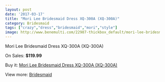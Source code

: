 ```yaml
---
layout: post
date: '2017-03-17'
title: "Mori Lee Bridesmaid Dress XQ-300A (XQ-300A)"
category: Bridesmaid
tags: ["crazy","dress","bridesmaid","mori","style"]
image: http://www.benemulti.com/22987-thickbox_default/mori-lee-bridesmaid-dress-xq-300a-xq-300a.jpg
---
```

Mori Lee Bridesmaid Dress XQ-300A (XQ-300A)

On Sales: **$119.99**
<a href="https://www.benemulti.com/en/bridesmaid/8758-mori-lee-bridesmaid-dress-xq-300a-xq-300a.html"><amp-img layout="responsive" width="600" height="600" src="//www.benemulti.com/22987-thickbox_default/mori-lee-bridesmaid-dress-xq-300a-xq-300a.jpg" alt="Mori Lee Bridesmaid Dress XQ-300A (XQ-300A) 0" /></a>
<a href="https://www.benemulti.com/en/bridesmaid/8758-mori-lee-bridesmaid-dress-xq-300a-xq-300a.html"><amp-img layout="responsive" width="600" height="600" src="//www.benemulti.com/22988-thickbox_default/mori-lee-bridesmaid-dress-xq-300a-xq-300a.jpg" alt="Mori Lee Bridesmaid Dress XQ-300A (XQ-300A) 1" /></a>

Buy it: [Mori Lee Bridesmaid Dress XQ-300A (XQ-300A)](https://www.benemulti.com/en/bridesmaid/8758-mori-lee-bridesmaid-dress-xq-300a-xq-300a.html "Mori Lee Bridesmaid Dress XQ-300A (XQ-300A)")

View more: [Bridesmaid](https://www.benemulti.com/en/74-bridesmaid "Bridesmaid")